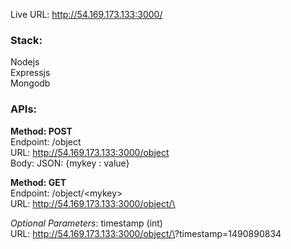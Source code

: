 Live URL: http://54.169.173.133:3000/

### Stack:

Nodejs  
Expressjs   
Mongodb 

### APIs:

**Method: POST**    
Endpoint: /object   
URL: http://54.169.173.133:3000/object  
Body: JSON: {mykey : value}

**Method: GET**     
Endpoint: /object/\<mykey>      
URL: http://54.169.173.133:3000/object/\<mykey>

*Optional Parameters*: timestamp (int)      
URL: http://54.169.173.133:3000/object/\<mykey>?timestamp=1490890834
